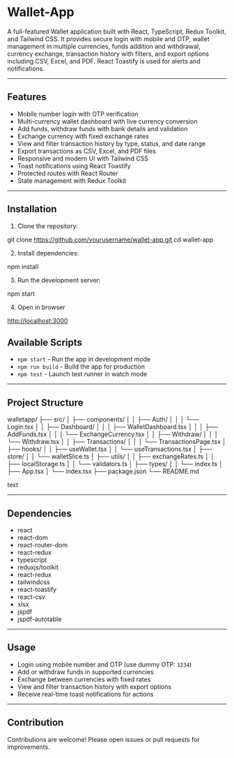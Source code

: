 # Wallet-App

A full-featured Wallet application built with React, TypeScript, Redux Toolkit, and Tailwind CSS. It provides secure login with mobile and OTP, wallet management in multiple currencies, funds addition and withdrawal, currency exchange, transaction history with filters, and export options including CSV, Excel, and PDF. React Toastify is used for alerts and notifications.

---

## Features

- Mobile number login with OTP verification
- Multi-currency wallet dashboard with live currency conversion
- Add funds, withdraw funds with bank details and validation
- Exchange currency with fixed exchange rates
- View and filter transaction history by type, status, and date range
- Export transactions as CSV, Excel, and PDF files
- Responsive and modern UI with Tailwind CSS
- Toast notifications using React Toastify
- Protected routes with React Router
- State management with Redux Toolkit

---

## Installation

1. Clone the repository:

git clone https://github.com/yourusername/wallet-app.git
cd wallet-app


2. Install dependencies:

npm install


3. Run the development server:

npm start


4. Open in browser 

[http://localhost:3000](http://localhost:3000)



## Available Scripts

- `npm start` - Run the app in development mode
- `npm run build` - Build the app for production
- `npm test` - Launch test runner in watch mode

---

## Project Structure

walletapp/
├── src/
│ ├── components/
│ │ ├── Auth/
│ │ │ └── Login.tsx
│ │ ├── Dashboard/
│ │ │ ├── WalletDashboard.tsx
│ │ │ ├── AddFunds.tsx
│ │ │ └── ExchangeCurrency.tsx
│ │ ├── Withdraw/
│ │ │ └── Withdraw.tsx
│ │ ├── Transactions/
│ │ │ └── TransactionsPage.tsx
│ ├── hooks/
│ │ ├── useWallet.tsx
│ │ └── useTransactions.tsx
│ ├── store/
│ │ └── walletSlice.ts
│ ├── utils/
│ │ ├── exchangeRates.ts
│ │ ├── localStorage.ts
│ │ └── validators.ts
│ ├── types/
│ │ └── index.ts
│ ├── App.tsx
│ └── index.tsx
├── package.json
└── README.md

text

---

## Dependencies

- react
- react-dom
- react-router-dom
- react-redux
- typescript
- reduxjs/toolkit
- react-redux
- tailwindcss
- react-toastify
- react-csv
- xlsx
- jspdf
- jspdf-autotable

---

## Usage

- Login using mobile number and OTP (use dummy OTP: `1234`)
- Add or withdraw funds in supported currencies
- Exchange between currencies with fixed rates
- View and filter transaction history with export options
- Receive real-time toast notifications for actions

---

## Contribution

Contributions are welcome! Please open issues or pull requests for improvements.
